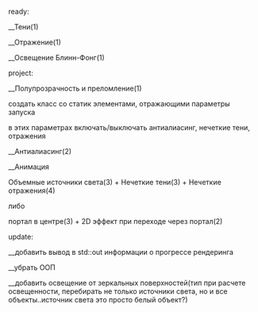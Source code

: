 ready:

__Тени(1)
  
__Отражение(1)
  
__Освещение Блинн-Фонг(1)
  
project:

  __Полупрозрачность и преломление(1)
  
  создать класс со статик элементами, отражающими параметры запуска
  
  в этих параметрах включать/выключать антиалиасинг, нечеткие тени, отражения
  
  __Антиалиасинг(2)
  
  __Анимация
  
  Объемные источники света(3)
  +
  Нечеткие тени(3)
  +
  Нечеткие отражения(4)
  
  либо
  
  портал в центре(3)
  +
  2D эффект при переходе через портал(2)
 
update:

  __добавить вывод в std::out информации о прогрессе рендеринга
  
  __убрать ООП
  
  __добавить освещение от зеркальных поверхностей(тип при расчете освещенности, перебирать не только источники света, но и все объекты..источник света это просто белый объект?)
